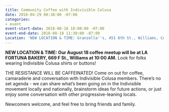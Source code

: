 ```yaml
---
title: Community Coffee with Indivisible Colusa
date: 2018-04-29 00:38:00 -07:00
categories:
- event
event-start-date: 2018-08-18 10:00:00 -07:00
event-end-date: 2018-08-18 11:30:00 -07:00
Location: 'NEW LOCATION & TIME: Granzella''s, 451 6th St., Williams, CA'
---
```


**NEW LOCATION & TIME: Our August 18 coffee meetup will be at LA FORTUNA BAKERY, 669 F St., Williams at 10:00 AM.** Look for folks wearing Indivisible Colusa shirts or buttons! 

THE RESISTANCE WILL BE CAFFEINATED! Come on out for coffee, camaraderie and conversation with Indivisible Colusa members. There’s no set agenda - we can share what’s been going on in the Indivisible movement locally and nationally, brainstorm ideas for future actions, or just enjoy some conversation with other progressive-leaning locals.

Newcomers welcome, and feel free to bring friends and family.